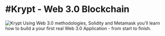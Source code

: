 # #Krypt - Web 3.0 Blockchain
![Krypt](https://i.ibb.co/DVF4tNW/image.png)
Using Web 3.0 methodologies, Solidity and Metamask you'll learn how to build a your first real Web 3.0 Application - from start to finish.


